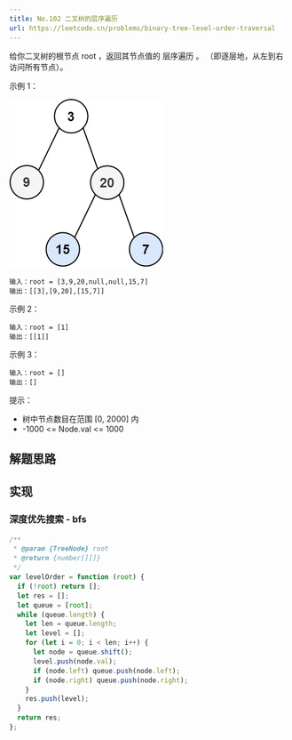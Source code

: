 ```yaml
---
title: No.102 二叉树的层序遍历
url: https://leetcode.cn/problems/binary-tree-level-order-traversal
---
```


给你二叉树的根节点 root ，返回其节点值的 层序遍历 。 （即逐层地，从左到右访问所有节点）。

示例 1：

![sample_1](/img/code_leetcode_No.102_sample_1.png)

```text
输入：root = [3,9,20,null,null,15,7]
输出：[[3],[9,20],[15,7]]
```

示例 2：

```text
输入：root = [1]
输出：[[1]]
```

示例 3：

```text
输入：root = []
输出：[]
```

提示：

- 树中节点数目在范围 \[0, 2000\] 内
- -1000 <= Node.val <= 1000

## 解题思路

## 实现

### 深度优先搜索 - bfs

```js
/**
 * @param {TreeNode} root
 * @return {number[][]}
 */
var levelOrder = function (root) {
  if (!root) return [];
  let res = [];
  let queue = [root];
  while (queue.length) {
    let len = queue.length;
    let level = [];
    for (let i = 0; i < len; i++) {
      let node = queue.shift();
      level.push(node.val);
      if (node.left) queue.push(node.left);
      if (node.right) queue.push(node.right);
    }
    res.push(level);
  }
  return res;
};
```
